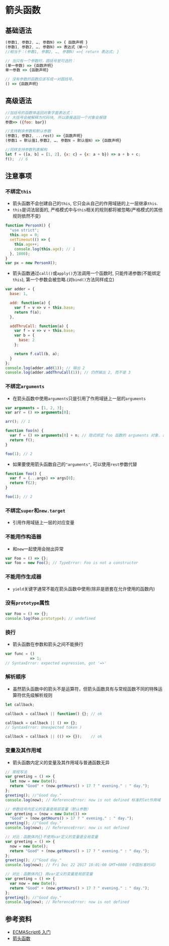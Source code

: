 # 箭头函数

## 基础语法

```javascript
(参数1, 参数2, …, 参数N) => { 函数声明 }
(参数1, 参数2, …, 参数N) => 表达式（单一）
//相当于：(参数1, 参数2, …, 参数N) =>{ return 表达式; }

// 当只有一个参数时，圆括号是可选的：
(单一参数) => {函数声明}
单一参数 => {函数声明}

// 没有参数的函数应该写成一对圆括号。
() => {函数声明}
```

## 高级语法

```javascript
//加括号的函数体返回对象字面表达式：
// 大括号会被解释为代码块, 所以直接返回一个对象会报错
参数=> ({foo: bar})

//支持剩余参数和默认参数
(参数1, 参数2, ...rest) => {函数声明}
(参数1 = 默认值1,参数2, …, 参数N = 默认值N) => {函数声明}

//同样支持参数列表解构
let f = ([a, b] = [1, 2], {x: c} = {x: a + b}) => a + b + c;
f();  // 6
```

## 注意事项

### 不绑定`this`

- 箭头函数不会创建自己的`this`, 它只会从自己的作用域链的上一层继承`this`.
- `this`是词法层面的, 严格模式中与`this`相关的规则都将被忽略(严格模式的其他规则依然不变)

```javascript
function PersonX() {
  "use strict";
  this.age = 0;
  setTimeout(() => {
    this.age++;
    console.log(this.age); // 1
  }, 1000);
}
var px = new PersonX();
```

- 箭头函数通过`call()`或`apply()`方法调用一个函数时, 只能传递参数(不能绑定 `this`), 第一个参数会被忽略.(对`bind()`方法同样成立)

```javascript
var adder = {
  base: 1,

  add: function(a) {
    var f = v => v + this.base;
    return f(a);
  },

  addThruCall: function(a) {
    var f = v => v + this.base;
    var b = {
      base: 2
    };

    return f.call(b, a);
  }
};
console.log(adder.add(1)); // 输出 2
console.log(adder.addThruCall(1)); // 仍然输出 2, 而不是 3
```

### 不绑定`arguments`

- 在箭头函数中使用`arguments`只是引用了作用域链上一层的`arguments`

```javascript
var arguments = [1, 2, 3];
var arr = () => arguments[0];

arr(); // 1

function foo(n) {
  var f = () => arguments[0] + n; // 隐式绑定 foo 函数的 arguments 对象. arguments[0] 是 n
  return f();
}

foo(1); // 2
```

- 如果要使用箭头函数自己的`"arguments"`, 可以使用`rest`参数代替

```javascript
function foo() {
  var f = (...args) => args[0];
  return f(2);
}

foo(1); // 2
```

### 不绑定`super`和`new.target`

- 引用作用域链上一层的对应变量

### 不能用作构造器

- 和`new`一起使用会抛出异常

```javascript
var Foo = () => {};
var foo = new Foo(); // TypeError: Foo is not a constructor
```

### 不能用作生成器

- `yield`关键字通常不能在箭头函数中使用(除非是嵌套在允许使用的函数内)

### 没有`prototype`属性

```javascript
var Foo = () => {};
console.log(Foo.prototype); // undefined
```

### 换行

- 箭头函数在参数和箭头之间不能换行

```javascript
var func = ()
           => 1;
// SyntaxError: expected expression, got '=>'
```

### 解析顺序

- 虽然箭头函数中的箭头不是运算符，但箭头函数具有与常规函数不同的特殊运算符优先级解析规则

```javascript
let callback;

callback = callback || function() {}; // ok

callback = callback || () => {};
// SyntaxError: Unexpected token )

callback = callback || (() => {});    // ok
```

### 变量及其作用域

- 箭头函数内定义的变量及其作用域与普通函数无异

```javascript
// 常规写法
var greeting = () => {
  let now = new Date();
  return "Good" + (now.getHours() > 17 ? " evening." : " day.");
};
greeting(); //"Good day."
console.log(now); // ReferenceError: now is not defined 标准的let作用域

// 参数括号内定义的变量是局部变量（默认参数）
var greeting = (now = new Date()) =>
  "Good" + (now.getHours() > 17 ? " evening." : " day.");
greeting(); //"Good day."
console.log(now); // ReferenceError: now is not defined

// 对比：函数体内{}不使用var定义的变量是全局变量
var greeting = () => {
  now = new Date();
  return "Good" + (now.getHours() > 17 ? " evening." : " day.");
};
greeting(); //"Good day."
console.log(now); // Fri Dec 22 2017 10:01:00 GMT+0800 (中国标准时间)

// 对比：函数体内{} 用var定义的变量是局部变量
var greeting = () => {
  var now = new Date();
  return "Good" + (now.getHours() > 17 ? " evening." : " day.");
};
greeting(); //"Good day."
console.log(now); // ReferenceError: now is not defined
```

## 参考资料

- [ECMAScript6 入门](http://es6.ruanyifeng.com/#docs/function)
- [箭头函数](https://developer.mozilla.org/zh-CN/docs/Web/JavaScript/Reference/Functions/Arrow_functions)
